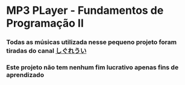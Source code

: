 # MP3 PLayer -  Fundamentos de Programação II

### Todas as músicas utilizada nesse pequeno projeto foram tiradas do canal [しぐれうい ](https://www.youtube.com/@ui_shig)

### Este projeto não tem nenhum fim lucrativo apenas fins de aprendizado